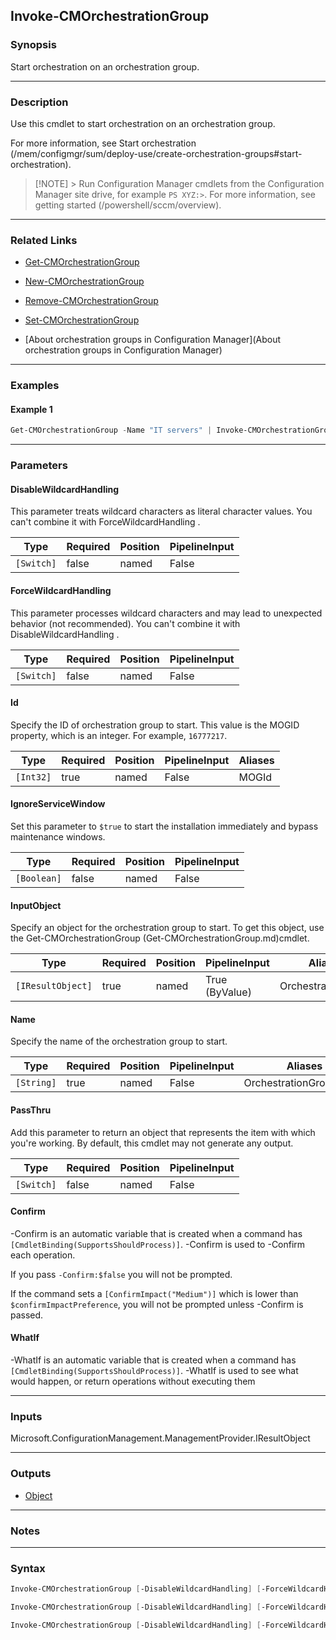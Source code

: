 Invoke-CMOrchestrationGroup
---------------------------




### Synopsis
Start orchestration on an orchestration group.



---


### Description

Use this cmdlet to start orchestration on an orchestration group.



For more information, see Start orchestration (/mem/configmgr/sum/deploy-use/create-orchestration-groups#start-orchestration).



> [!NOTE] > Run Configuration Manager cmdlets from the Configuration Manager site drive, for example `PS XYZ:>`. For more information, see getting started (/powershell/sccm/overview).



---


### Related Links
* [Get-CMOrchestrationGroup](Get-CMOrchestrationGroup)



* [New-CMOrchestrationGroup](New-CMOrchestrationGroup)



* [Remove-CMOrchestrationGroup](Remove-CMOrchestrationGroup)



* [Set-CMOrchestrationGroup](Set-CMOrchestrationGroup)



* [About orchestration groups in Configuration Manager](About orchestration groups in Configuration Manager)





---


### Examples
#### Example 1
```PowerShell
Get-CMOrchestrationGroup -Name "IT servers" | Invoke-CMOrchestrationGroup -IgnoreServiceWindow $true
```



---


### Parameters
#### **DisableWildcardHandling**

This parameter treats wildcard characters as literal character values. You can't combine it with ForceWildcardHandling .






|Type      |Required|Position|PipelineInput|
|----------|--------|--------|-------------|
|`[Switch]`|false   |named   |False        |



#### **ForceWildcardHandling**

This parameter processes wildcard characters and may lead to unexpected behavior (not recommended). You can't combine it with DisableWildcardHandling .






|Type      |Required|Position|PipelineInput|
|----------|--------|--------|-------------|
|`[Switch]`|false   |named   |False        |



#### **Id**

Specify the ID of orchestration group to start. This value is the MOGID property, which is an integer. For example, `16777217`.






|Type     |Required|Position|PipelineInput|Aliases|
|---------|--------|--------|-------------|-------|
|`[Int32]`|true    |named   |False        |MOGId  |



#### **IgnoreServiceWindow**

Set this parameter to `$true` to start the installation immediately and bypass maintenance windows.






|Type       |Required|Position|PipelineInput|
|-----------|--------|--------|-------------|
|`[Boolean]`|false   |named   |False        |



#### **InputObject**

Specify an object for the orchestration group to start. To get this object, use the Get-CMOrchestrationGroup (Get-CMOrchestrationGroup.md)cmdlet.






|Type             |Required|Position|PipelineInput |Aliases           |
|-----------------|--------|--------|--------------|------------------|
|`[IResultObject]`|true    |named   |True (ByValue)|OrchestrationGroup|



#### **Name**

Specify the name of the orchestration group to start.






|Type      |Required|Position|PipelineInput|Aliases               |
|----------|--------|--------|-------------|----------------------|
|`[String]`|true    |named   |False        |OrchestrationGroupName|



#### **PassThru**

Add this parameter to return an object that represents the item with which you're working. By default, this cmdlet may not generate any output.






|Type      |Required|Position|PipelineInput|
|----------|--------|--------|-------------|
|`[Switch]`|false   |named   |False        |



#### **Confirm**
-Confirm is an automatic variable that is created when a command has ```[CmdletBinding(SupportsShouldProcess)]```.
-Confirm is used to -Confirm each operation.

If you pass ```-Confirm:$false``` you will not be prompted.


If the command sets a ```[ConfirmImpact("Medium")]``` which is lower than ```$confirmImpactPreference```, you will not be prompted unless -Confirm is passed.

#### **WhatIf**
-WhatIf is an automatic variable that is created when a command has ```[CmdletBinding(SupportsShouldProcess)]```.
-WhatIf is used to see what would happen, or return operations without executing them


---


### Inputs
Microsoft.ConfigurationManagement.ManagementProvider.IResultObject





---


### Outputs
* [Object](https://learn.microsoft.com/en-us/dotnet/api/System.Object)






---


### Notes




---


### Syntax
```PowerShell
Invoke-CMOrchestrationGroup [-DisableWildcardHandling] [-ForceWildcardHandling] -Id <Int32> [-IgnoreServiceWindow <Boolean>] [-PassThru] [-Confirm] [-WhatIf] [<CommonParameters>]
```
```PowerShell
Invoke-CMOrchestrationGroup [-DisableWildcardHandling] [-ForceWildcardHandling] [-IgnoreServiceWindow <Boolean>] -InputObject <IResultObject> [-PassThru] [-Confirm] [-WhatIf] [<CommonParameters>]
```
```PowerShell
Invoke-CMOrchestrationGroup [-DisableWildcardHandling] [-ForceWildcardHandling] [-IgnoreServiceWindow <Boolean>] -Name <String> [-PassThru] [-Confirm] [-WhatIf] [<CommonParameters>]
```
